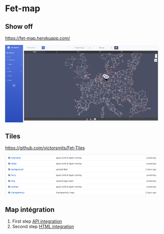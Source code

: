 # Fet-map

## Show off

https://fet-map.herokuapp.com/

![Fet Map](show-off.png)

## Tiles

https://github.com/victorsmits/Fet-Tiles

![Fet Tiles](fet-tiles.png)

## Map intégration

 1. First step [API integration](Doc/api.md)
 2. Second step [HTML integration](Doc/implement.md)
